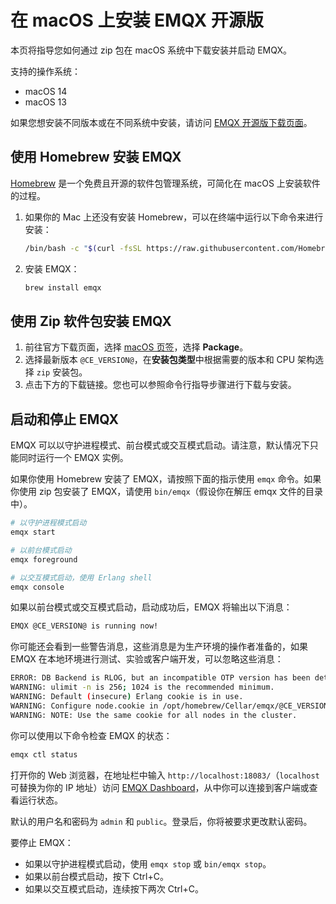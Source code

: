 # 在 macOS 上安装 EMQX 开源版

本页将指导您如何通过 zip 包在 macOS 系统中下载安装并启动 EMQX。

支持的操作系统：

- macOS 14
- macOS 13

如果您想安装不同版本或在不同系统中安装，请访问 [EMQX 开源版下载页面](https://www.emqx.com/zh/downloads-and-install/broker)。

## 使用 Homebrew 安装 EMQX

[Homebrew](https://brew.sh/) 是一个免费且开源的软件包管理系统，可简化在 macOS 上安装软件的过程。

1. 如果你的 Mac 上还没有安装 Homebrew，可以在终端中运行以下命令来进行安装：

   ```bash
   /bin/bash -c "$(curl -fsSL https://raw.githubusercontent.com/Homebrew/install/HEAD/install.sh)"
   ```
   
2. 安装 EMQX：

   ```bash
   brew install emqx
   ```

## 使用 Zip 软件包安装 EMQX

1. 前往官方下载页面，选择 [macOS 页签](https://www.emqx.com/zh/downloads-and-install/broker?os=macOS)，选择 **Package**。
2. 选择最新版本 `@CE_VERSION@`，在**安装包类型**中根据需要的版本和 CPU 架构选择 `zip` 安装包。
3. 点击下方的下载链接。您也可以参照命令行指导步骤进行下载与安装。

## 启动和停止 EMQX

EMQX 可以以守护进程模式、前台模式或交互模式启动。请注意，默认情况下只能同时运行一个 EMQX 实例。

如果你使用 Homebrew 安装了 EMQX，请按照下面的指示使用 `emqx` 命令。如果你使用 zip 包安装了 EMQX，请使用 `bin/emqx`（假设你在解压 emqx 文件的目录中）。

```bash
# 以守护进程模式启动
emqx start

# 以前台模式启动
emqx foreground

# 以交互模式启动，使用 Erlang shell
emqx console
```

如果以前台模式或交互模式启动，启动成功后，EMQX 将输出以下消息：

```bash
EMQX @CE_VERSION@ is running now!
```

你可能还会看到一些警告消息，这些消息是为生产环境的操作者准备的，如果 EMQX 在本地环境进行测试、实验或客户端开发，可以忽略这些消息：

```bash
ERROR: DB Backend is RLOG, but an incompatible OTP version has been detected. Falling back to using Mnesia DB backend.
WARNING: ulimit -n is 256; 1024 is the recommended minimum.
WARNING: Default (insecure) Erlang cookie is in use.
WARNING: Configure node.cookie in /opt/homebrew/Cellar/emqx/@CE_VERSION@/etc/emqx.conf or override from environment variable EMQX_NODE__COOKIE
WARNING: NOTE: Use the same cookie for all nodes in the cluster.
```

你可以使用以下命令检查 EMQX 的状态：

```bash
emqx ctl status
```

打开你的 Web 浏览器，在地址栏中输入 `http://localhost:18083/`（`localhost` 可替换为你的 IP 地址）访问 [EMQX Dashboard](../dashboard/introduction.md)，从中你可以连接到客户端或查看运行状态。

默认的用户名和密码为 `admin` 和 `public`。登录后，你将被要求更改默认密码。

要停止 EMQX：

- 如果以守护进程模式启动，使用 `emqx stop` 或 `bin/emqx stop`。
- 如果以前台模式启动，按下 Ctrl+C。
- 如果以交互模式启动，连续按下两次 Ctrl+C。
